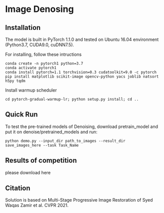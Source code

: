 

# Image Denosing

## Installation
The model is built in PyTorch 1.1.0 and tested on Ubuntu 16.04 environment (Python3.7, CUDA9.0, cuDNN7.5).

For installing, follow these intructions
```
conda create -n pytorch1 python=3.7
conda activate pytorch1
conda install pytorch=1.1 torchvision=0.3 cudatoolkit=9.0 -c pytorch
pip install matplotlib scikit-image opencv-python yacs joblib natsort h5py tqdm
```

Install warmup scheduler

```
cd pytorch-gradual-warmup-lr; python setup.py install; cd ..
```

## Quick Run

To test the pre-trained models of Denoising, download pretrain_model and put it on denoise/pretrained_models and run:
```
python demo.py --input_dir path_to_images --result_dir save_images_here --task Task_Name
```


## Results of competition
please download here


## Citation
Solution is based on Multi-Stage Progressive Image Restoration of Syed Waqas Zamir et al. CVPR 2021. 

